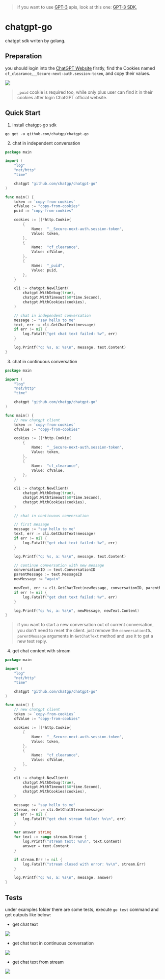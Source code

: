 > if you want to use [GPT-3](https://beta.openai.com/docs/api-reference/introduction) apis, look at this one: [GPT-3 SDK](https://github.com/chatgp/gpt3),

# chatgpt-go

chatgpt sdk writen by golang.

## Preparation

you should login into the [ChatGPT Website](https://chat.openai.com/chat) firstly, find the Cookies named `cf_clearance`,`__Secure-next-auth.session-token`, and copy their values.

![](./images/chatgpt_cookies.png)

> `_puid` cookie is required too, while only plus user can find it in their cookies after login ChatGPT official website.

## Quick Start

1. install chatgpt-go sdk

```shell
go get -u github.com/chatgp/chatgpt-go
```

2. chat in independent conversation

```go
package main

import (
	"log"
	"net/http"
	"time"

	chatgpt "github.com/chatgp/chatgpt-go"
)

func main() {
	token := `copy-from-cookies`
	cfValue := "copy-from-cookies"
	puid := "copy-from-cookies"

	cookies := []*http.Cookie{
		{
			Name:  "__Secure-next-auth.session-token",
			Value: token,
		},
		{
			Name:  "cf_clearance",
			Value: cfValue,
		},
		{
			Name:  "_puid",
			Value: puid,
		},
	}

	cli := chatgpt.NewClient(
		chatgpt.WithDebug(true),
		chatgpt.WithTimeout(60*time.Second),
		chatgpt.WithCookies(cookies),
	)

	// chat in independent conversation
	message := "say hello to me"
	text, err := cli.GetChatText(message)
	if err != nil {
		log.Fatalf("get chat text failed: %v", err)
	}

	log.Printf("q: %s, a: %s\n", message, text.Content)
}
```

3. chat in continuous conversation

```go
package main

import (
	"log"
	"net/http"
	"time"

	chatgpt "github.com/chatgp/chatgpt-go"
)

func main() {
	// new chatgpt client
	token := `copy-from-cookies`
	cfValue := "copy-from-cookies"

	cookies := []*http.Cookie{
		{
			Name:  "__Secure-next-auth.session-token",
			Value: token,
		},
		{
			Name:  "cf_clearance",
			Value: cfValue,
		},
	}

	cli := chatgpt.NewClient(
		chatgpt.WithDebug(true),
		chatgpt.WithTimeout(60*time.Second),
		chatgpt.WithCookies(cookies),
	)

	// chat in continuous conversation

	// first message
	message := "say hello to me"
	text, err := cli.GetChatText(message)
	if err != nil {
		log.Fatalf("get chat text failed: %v", err)
	}

	log.Printf("q: %s, a: %s\n", message, text.Content)

	// continue conversation with new message
	conversationID := text.ConversationID
	parentMessage := text.MessageID
	newMessage := "again"

	newText, err := cli.GetChatText(newMessage, conversationID, parentMessage)
	if err != nil {
		log.Fatalf("get chat text failed: %v", err)
	}

	log.Printf("q: %s, a: %s\n", newMessage, newText.Content)
}
```

> if you want to start a new conversation out of current conversation, you don't need to reset the client. just remove the `conversationID`、`parentMessage` arguments in `GetChatText` method and use it to get a new text reply.

4. get chat content with stream

```go
package main

import (
	"log"
	"net/http"
	"time"

	chatgpt "github.com/chatgp/chatgpt-go"
)

func main() {
	// new chatgpt client
	token := `copy-from-cookies`
	cfValue := "copy-from-cookies"

	cookies := []*http.Cookie{
		{
			Name:  "__Secure-next-auth.session-token",
			Value: token,
		},
		{
			Name:  "cf_clearance",
			Value: cfValue,
		},
	}

	cli := chatgpt.NewClient(
		chatgpt.WithDebug(true),
		chatgpt.WithTimeout(60*time.Second),
		chatgpt.WithCookies(cookies),
	)

	message := "say hello to me"
	stream, err := cli.GetChatStream(message)
	if err != nil {
		log.Fatalf("get chat stream failed: %v\n", err)
	}

	var answer string
	for text := range stream.Stream {
		log.Printf("stream text: %s\n", text.Content)
		answer = text.Content
	}

	if stream.Err != nil {
		log.Fatalf("stream closed with error: %v\n", stream.Err)
	}

	log.Printf("q: %s, a: %s\n", message, answer)
}
```

## Tests

under examples folder there are some tests, execute `go test` command and get outputs like below:

- get chat text

![](./images/chat_text.png)

- get chat text in continuous conversation

![](./images/continuous_chat_text.png)

- get chat text from stream

![](./images/chat_stream.png)

